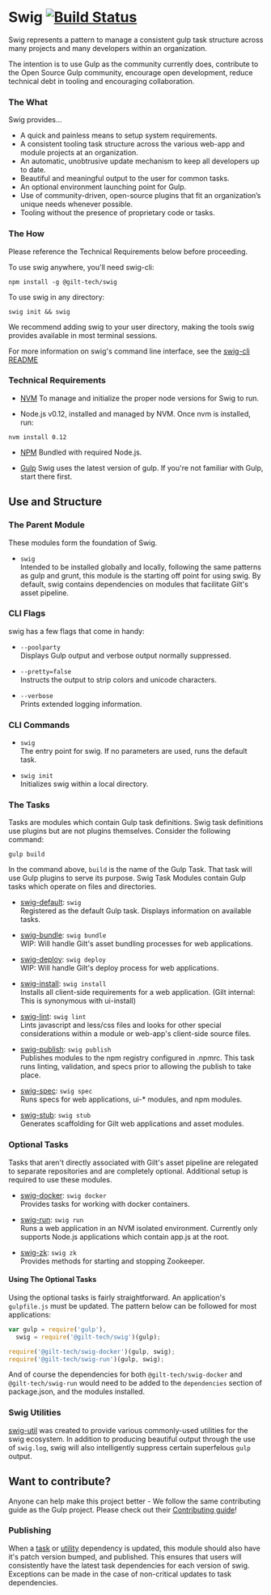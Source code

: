 Swig [![Build Status](https://travis-ci.org/gilt/gilt-swig.svg)](https://travis-ci.org/gilt/gilt-swig)
=========

Swig represents a pattern to manage a consistent gulp task structure across many projects and many developers within an organization.

The intention is to use Gulp as the community currently does, contribute to the Open Source Gulp community, encourage open development, reduce technical debt in tooling and encouraging collaboration.

### The What

Swig provides...

  - A quick and painless means to setup system requirements.
  - A consistent tooling task structure across the various web-app and module projects at an organization.
  - An automatic, unobtrusive update mechanism to keep all developers up to date.
  - Beautiful and meaningful output to the user for common tasks.
  - An optional environment launching point for Gulp.
  - Use of community-driven, open-source plugins that fit an organization’s unique needs whenever possible.
  - Tooling without the presence of proprietary code or tasks.

### The How

  Please reference the Technical Requirements below before proceeding.

  To use swig anywhere, you'll need swig-cli:

```
npm install -g @gilt-tech/swig
```

  To use swig in any directory:

```
swig init && swig
```

  We recommend adding swig to your user directory, making the tools swig provides available in most terminal sessions.

For more information on swig's command line interface, see the [swig-cli README](https://github.com/gilt/gilt-swig/blob/master/src/cli/swig-cli/README.md)

### Technical Requirements

  - [NVM](https://github.com/creationix/nvm)
    To manage and initialize the proper node versions for Swig to run.

  - Node.js v0.12, installed and managed by NVM. Once nvm is installed, run:

```
nvm install 0.12
```

  - [NPM](https://www.npmjs.com/package/download)
    Bundled with required Node.js.

  - [Gulp](http://gulpjs.com/) Swig uses the latest version of gulp. If you're not familiar with Gulp, start there first.

## Use and Structure

### The Parent Module

These modules form the foundation of Swig.

  - `swig`  
    Intended to be installed globally and locally, following the same patterns as gulp and grunt,
    this module is the starting off point for using swig. By default, swig contains dependencies on
    modules that facilitate Gilt's asset pipeline.

### CLI Flags

swig has a few flags that come in handy:

- `--poolparty`  
    Displays Gulp output and verbose output normally suppressed.

- `--pretty=false`  
    Instructs the output to strip colors and unicode characters.

- `--verbose`  
    Prints extended logging information.

### CLI Commands

- `swig`  
  The entry point for swig. If no parameters are used, runs the default task.

- `swig init`  
  Initializes swig within a local directory.

### The Tasks

Tasks are modules which contain Gulp task definitions. Swig task definitions use plugins but are not plugins themselves. Consider the following command:

```
gulp build
```
In the command above, `build` is the name of the Gulp Task. That task will use Gulp plugins to serve its purpose. Swig Task Modules contain Gulp tasks which operate on files and directories.

  - [swig-default](https://github.com/gilt/gilt-swig/tree/master/lib): `swig`  
    Registered as the default Gulp task. Displays information on available tasks.

  - [swig-bundle](https://github.com/gilt/gilt-swig-assets/tree/master/lib): `swig bundle`  
    WIP: Will handle Gilt's asset bundling processes for web applications.

  - [swig-deploy](https://github.com/gilt/gilt-swig-assets/tree/master/lib): `swig deploy`  
    WIP: Will handle Gilt's deploy process for web applications.

  - [swig-install](https://github.com/gilt/gilt-swig-assets/tree/master/lib): `swig install`  
    Installs all client-side requirements for a web application.
    (Gilt internal: This is synonymous with ui-install)

  - [swig-lint](https://github.com/gilt/gilt-swig-assets/tree/master/lib): `swig lint`  
    Lints javascript and less/css files and looks for other special considerations
    within a module or web-app's client-side source files.

  - [swig-publish](https://github.com/gilt/gilt-swig-assets/tree/master/lib): `swig publish`  
    Publishes modules to the npm registry configured in .npmrc.
    This task runs linting, validation, and specs prior to allowing the publish
    to take place.

  - [swig-spec](https://github.com/gilt/gilt-swig-assets/tree/master/lib): `swig spec`  
    Runs specs for web applications, ui-* modules, and npm modules.

  - [swig-stub](https://github.com/gilt/gilt-swig-assets/tree/master/lib): `swig stub`  
    Generates scaffolding for Gilt web applications and asset modules.

### Optional Tasks

  Tasks that aren't directly associated with Gilt's asset pipeline are relegated to
  separate repositories and are completely optional. Additional setup is required to use
  these modules.

  - [swig-docker](https://github.com/gilt/gilt-swig-docker): `swig docker`  
    Provides tasks for working with docker containers.

  - [swig-run](https://github.com/gilt/gilt-swig-run): `swig run`  
    Runs a web application in an NVM isolated environment. Currently only supports
    Node.js applications which contain app.js at the root.

  - [swig-zk](https://github.com/gilt/gilt-swig-run/tree/master/lib/swig-zk): `swig zk`  
    Provides methods for starting and stopping Zookeeper.

#### Using The Optional Tasks

  Using the optional tasks is fairly straightforward. An application's `gulpfile.js` must be updated.
  The pattern below can be followed for most applications:

  ```javascript
  var gulp = require('gulp'),
    swig = require('@gilt-tech/swig')(gulp);

  require('@gilt-tech/swig-docker')(gulp, swig);
  require('@gilt-tech/swig-run')(gulp, swig);
  ```

  And of course the dependencies for both `@gilt-tech/swig-docker` and `@gilt-tech/swig-run` would need
  to be added to the `dependencies` section of package.json, and the modules installed.

### Swig Utilities

[swig-util](https://github.com/gilt/gilt-swig-util) was created to provide various commonly-used utilities for the swig ecosystem. In addition to
producing beautiful output through the use of `swig.log`, swig will also intelligently suppress certain
superfelous `gulp` output.

## Want to contribute?

Anyone can help make this project better - We follow the same contributing guide as the Gulp project. Please check out their [Contributing guide](https:d//github.com/gulpjs/gulp/blob/master/CONTRIBUTING.md)!

### Publishing

When a [task](https://github.com/gilt/gilt-swig-assets) or [utility](https://github.com/gilt/gilt-swig-util) dependency is updated,
this module should also have it's patch version bumped, and published. This ensures that users will consistently have the latest
task dependencies for each version of swig. Exceptions can be made in the case of non-critical updates to task dependencies.
